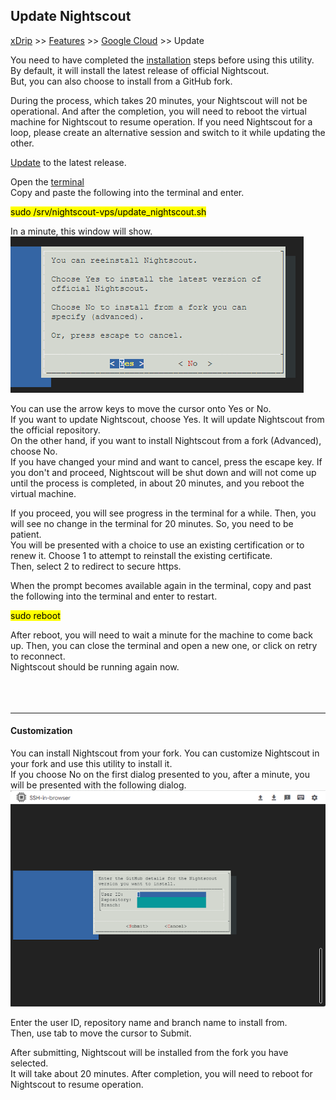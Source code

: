 ## Update Nightscout
[xDrip](../../README.md) >> [Features](../Features_page.md) >> [Google Cloud](./GoogleCloud.md) >> Update  
  
You need to have completed the [installation](./GoogleCloud.md) steps before using this utility.  
By default, it will install the latest release of official Nightscout.  
But, you can also choose to install from a GitHub fork.  
  
During the process, which takes 20 minutes, your Nightscout will not be operational.  And after the completion, you will need to reboot the virtual machine for Nightscout to resume operation.  If you need Nightscout for a loop, please create an alternative session and switch to it while updating the other.  
  
[Update](./NS_SyncExecutables.md) to the latest release.  
  
Open the [terminal](./Terminal.md)    
Copy and paste the following into the terminal and enter.  
  
<mark>sudo /srv/nightscout-vps/update_nightscout.sh</mark>  
  
In a minute, this window will show.  
![](./images/Dialog1.png)  
  
You can use the arrow keys to move the cursor onto Yes or No.    
If you want to update Nightscout, choose Yes.  It will update Nightscout from the official repository.  
On the other hand, if you want to install Nightscout from a fork (Advanced), choose No.  
If you have changed your mind and want to cancel, press the escape key.  If you don't and proceed, Nightscout will be shut down and will not come up until the process is completed, in about 20 minutes, and you reboot the virtual machine.  
  
If you proceed, you will see progress in the terminal for a while.  Then, you will see no change in the terminal for 20 minutes.  So, you need to be patient.  
You will be presented with a choice to use an existing certification or to renew it.  Choose 1 to attempt to reinstall the existing certificate.  
Then, select 2 to redirect to secure https.  

When the prompt becomes available again in the terminal, copy and past the following into the terminal and enter to restart.  
  
<mark>sudo reboot</mark>  
  
After reboot, you will need to wait a minute for the machine to come back up.  Then, you can close the terminal and open a new one, or click on retry to reconnect.  
Nightscout should be running again now.  
<br/>  
<br/>  
  
---  
  
#### **Customization**  
You can install Nightscout from your fork.  You can customize Nightscout in your fork and use this utility to install it.  
If you choose No on the first dialog presented to you, after a minute, you will be presented with the following dialog.  
![](./images/Dialog2.png)  
  
Enter the user ID, repository name and branch name to install from.  
Then, use tab to move the cursor to Submit.  
  
After submitting, Nightscout will be installed from the fork you have selected.  
It will take about 20 minutes.  After completion, you will need to reboot for Nightscout to resume operation.  
  
  
